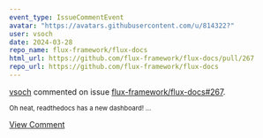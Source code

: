 ```yaml
---
event_type: IssueCommentEvent
avatar: "https://avatars.githubusercontent.com/u/814322?"
user: vsoch
date: 2024-03-28
repo_name: flux-framework/flux-docs
html_url: https://github.com/flux-framework/flux-docs/pull/267
repo_url: https://github.com/flux-framework/flux-docs
---
```


<a href='https://github.com/vsoch' target='_blank'>vsoch</a> commented on issue <a href='https://github.com/flux-framework/flux-docs/pull/267' target='_blank'>flux-framework/flux-docs#267</a>.

<small>Oh neat, readthedocs has a new dashboard! ...</small>

<a href='https://github.com/flux-framework/flux-docs/pull/267' target='_blank'>View Comment</a>